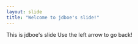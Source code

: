 ```yaml
---
layout: slide
title: "Welcome to jdboe's slide!"
---
```

This is jdboe's slide
Use the left arrow to go back!

